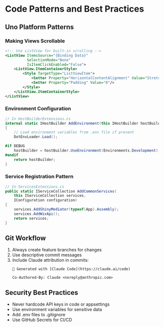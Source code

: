 # Code Patterns and Best Practices

## Uno Platform Patterns

### Making Views Scrollable
```xml
<!-- Use ListView for built-in scrolling -->
<ListView ItemsSource="{Binding Data}"
          SelectionMode="None"
          IsItemClickEnabled="False">
    <ListView.ItemContainerStyle>
        <Style TargetType="ListViewItem">
            <Setter Property="HorizontalContentAlignment" Value="Stretch"/>
            <Setter Property="Padding" Value="0"/>
        </Style>
    </ListView.ItemContainerStyle>
</ListView>
```

### Environment Configuration
```csharp
// In HostBuilderExtensions.cs
internal static IHostBuilder AddEnvironment(this IHostBuilder hostBuilder)
{
    // Load environment variables from .env file if present
    DotEnvLoader.Load();
    
#if DEBUG
    hostBuilder = hostBuilder.UseEnvironment(Environments.Development);
#endif
    return hostBuilder;
}
```

### Service Registration Pattern
```csharp
// In ServicesExtensions.cs
public static IServiceCollection AddCommonServices(
    this IServiceCollection services, 
    IConfiguration configuration)
{
    services.AddShinyMediator(typeof(App).Assembly);
    services.AddWixApi();
    return services;
}
```

## Git Workflow
1. Always create feature branches for changes
2. Use descriptive commit messages
3. Include Claude attribution in commits:
   ```
   🤖 Generated with [Claude Code](https://claude.ai/code)
   
   Co-Authored-By: Claude <noreply@anthropic.com>
   ```

## Security Best Practices
- Never hardcode API keys in code or appsettings
- Use environment variables for sensitive data
- Add .env files to .gitignore
- Use GitHub Secrets for CI/CD